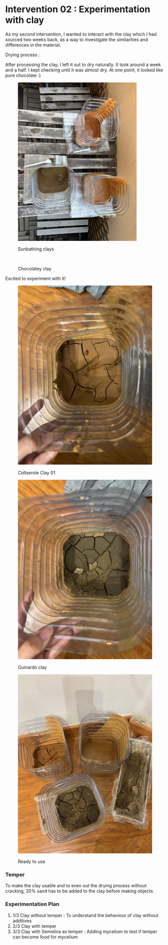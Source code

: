 # Intervention 02 : Experimentation with clay

As my second intervention, I wanted to interact with the clay which I had sourced two weeks back, as a way to investigate the similarities and differences in the material.&#x20;

Drying process :&#x20;

After processing the clay, I left it out to dry naturally. It took around a week and a half. I kept checking until it was almost dry. At one point, it looked like pure chocolate :)



<div><figure><img src="../../../.gitbook/assets/1 (2).jpg" alt="" width="375"><figcaption><p>Sunbathing clays</p></figcaption></figure> <figure><img src="../../../.gitbook/assets/GIFMaker_me (4).gif" alt=""><figcaption><p>Chocolatey clay </p></figcaption></figure></div>

Excited to experiment with it!

<div><figure><img src="../../../.gitbook/assets/WhatsApp Image 2025-02-15 at 19.38.24_6c8651c2.jpg" alt=""><figcaption><p>Collserole Clay 01</p></figcaption></figure> <figure><img src="../../../.gitbook/assets/WhatsApp Image 2025-02-15 at 19.38.28_5f4c7e0c.jpg" alt=""><figcaption><p>Guinardo clay </p></figcaption></figure> <figure><img src="../../../.gitbook/assets/WhatsApp Image 2025-02-15 at 19.38.28_102359fc.jpg" alt=""><figcaption><p>Ready to use </p></figcaption></figure></div>

### Temper&#x20;

To make the clay usable and to even out the drying process without cracking, 20% sand has to be added to the clay before making objects.&#x20;

### Experimentation Plan&#x20;

1. 1/3  Clay without temper : To understand the behaviour of clay without additives
2. 2/3 Clay with temper&#x20;
3. 3/3 Clay with Semolina as temper : Adding mycelium to test if temper can become food for mycelium















